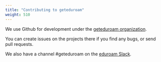 ```yaml
---
title: "Contributing to geteduroam"
weight: 510
---
```


We use Github for development under the [geteduroam organization](https://github.com/geteduroam).

You can create issues on the projects there if you find any bugs, or send pull requests.

We also have a channel #geteduroam on the [eduroam Slack](https://eduroam.slack.com).
